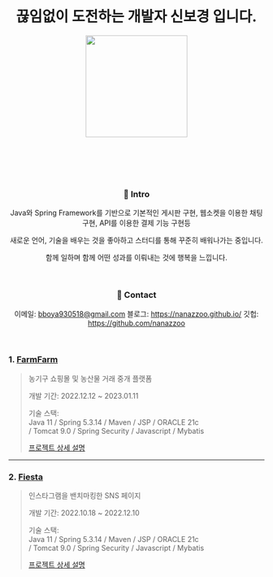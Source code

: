 <div align="center">
  
</br></br>


# 끊임없이 도전하는 개발자 신보경 입니다.

<img src="https://user-images.githubusercontent.com/101784680/222878724-7795f7d5-1ddd-47b2-80f7-bbd5aee65591.jpg"  width="200" height="200"/>

</br></br>



</br>

### :pushpin: Intro

Java와 Spring Framework를 기반으로 기본적인 게시판 구현, 웹소켓을 이용한 채팅 구현, API를 이용한 결제 기능 구현등

새로운 언어, 기술을 배우는 것을 좋아하고 스터디를 통해 꾸준히 배워나가는 중입니다.

함께 일하며 함께 어떤 성과를 이뤄내는 것에 행복을 느낍니다.



</br>

### :pushpin: Contact
이메일: bboya930518@gmail.com
블로그: https://nanazzoo.github.io/
깃헙: https://github.com/nanazzoo

</br>

</div>

### 1. [FarmFarm](http://129.154.53.250:8080/)
>농기구 쇼핑몰 및 농산물 거래 중개 플랫폼
>
>개발 기간: 2022.12.12 ~ 2023.01.11
>
>기술 스택:  
>Java 11 / Spring 5.3.14 / Maven / JSP / ORACLE 21c  
>/ Tomcat 9.0 / Spring Security / Javascript / Mybatis  
>
>[프로젝트 상세 설명](https://github.com/nanazzoo/FarmFarm)

---

### 2. [Fiesta](http://146.56.188.235:8080/)
>인스타그램을 밴치마킹한 SNS 페이지 
>
>개발 기간: 2022.10.18 ~ 2022.12.10  
>  
>기술 스택:  
>Java 11 / Spring 5.3.14 / Maven / JSP / ORACLE 21c  
>/ Tomcat 9.0 / Spring Security / Javascript / Mybatis 
>  
>[프로젝트 상세 설명](https://github.com/nanazzoo/Fiesta)
